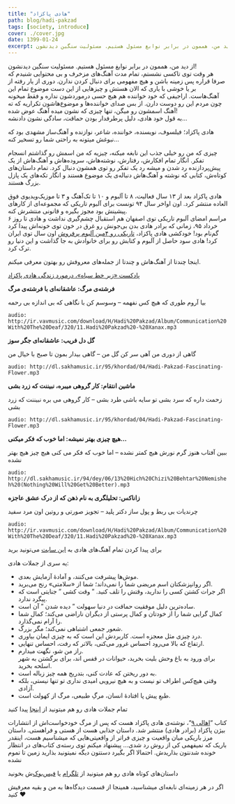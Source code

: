 ```yaml
---
title: "هادی پاکزاد"
path: blog/hadi-pakzad
tags: [society, introduce]
cover: ./cover.jpg
date: 1399-01-24
excerpt: از دید من، هممون در برابر نوابغ مسئول هستیم. مسئولیت سنگین دیدنشون!
---
```


از دید من، هممون در برابر نوابغ مسئول هستیم. مسئولیت سنگین دیدنشون!  
هر وقت توی تاکسی نشستم، تمام مدت آهنگ‌های مزخرف و بی محتوایی شنیدم که صرفا قراره پس زمینه باشن و هیچ مفهومی برای دنبال کردن ندارن. دوری از یار رفته از بر یا خوشی با یاری که الان هستش و چیزهایی از این دست موضوع تمام این آهنگ‌هاست. اراجیفی که خود خواننده هم هیچ حسی درموردشون نداره و فقط میخونه چون مردم این رو دوست دارن. از بس صدای خواننده‌ها و موضوع‌هاشون تکراریه که ته آهنگ اسمشون رو میگن، تنها چیزی که نشون میده آهنگ عوض شده!  
به قول خود هادی، دلیل پرطرفدار بودن حماقت، سادگی نشون دادنشه…

هادی پاکزاد؛ فیلسوف، نویسنده، خواننده، شاعر، نوازنده و آهنگ‌ساز مشهدی بود که نبوغش میتونه به راحتی شما رو تسخیر کنه…

چیزی که من رو خیلی جذب این نابغه میکنه، چیزیه که من اسمش رو گذاشتم انسجام تفکر. انگار تمام افکارش، رفتارش، نوشته‌هاش، سروده‌هاش و آهنگ‌هاش از یک پیش‌پردازنده رد شدن و میشه رد یک تفکر رو توی همشون دنبال کرد. تمام داستان‌های کوتاه‌ش، کتابی که نوشته و آهنگ‌هاش دنباله‌ی یک موضوع هستند و انگار تکه‌های یک پازل بزرگ هستند.

هادی پاکزاد بعد از ۱۳ سال فعالیت، ۸ تا آلبوم و ۱۰ تا تک‌آهنگ و ۳ تا موزیک‌ویدیوی فوق العاده منتشر کرد. اون اواخر سال ۹۴ تونست برای آلبوم تاریکی که مجموعه‌ای از کارهای پیشینش بود مجوز بگیره و قانونی منتشرش کنه.  
مراسم امضای آلبوم تاریکی توی اصفهان هم استقبال چشم‌گیری نداشت و هادی تا روز ۶ خرداد ۹۵، زمانی که برادر هادی بدن بی‌جونش رو غرق در خون توی خونه‌اش پیدا کرد گم‌نام بود! خودکشی هادی پاکزاد، [تاریکی رو ۴مین آلبوم پرفروش](https://www.radiozamaneh.com/281116) اون سال توی ایران کرد! هادی سود حاصل از آلبوم و کتابش رو برای خانوادش به جا گذاشت و این دنیا رو ترک کرد.

اینجا چندتا از آهنگ‌هاش و چندتا از جمله‌های معروفش رو بهتون معرفی میکنم.

[پادکست «زیر خط سیاه»، درمورد زندگی هادی پاکزاد](https://ssshojaei.ir/blog/post/below-the-black-line/185)

**فرشته‌ی مرگ: عاشقانه‌ای با فرشته‌ی مرگ**

بیا آروم طوری که هیچ کس نفهمه – وسوسم کن با نگاهی که بی اندازه بی رحمه

`audio: http://ir.vavmusic.com/download/H/Hadi%20Pakzad/Album/Communication%20With%20The%20Deaf/320/11.Hadi%20Pakzad%20-%20Xanax.mp3`

**گل دل فریب: عاشقانه‌ای جگر سوز**

گاهی از دوری من آهی سر كن گل من – گاهی بيدار بمون تا صبح با خيال من

`audio: http://dl.sakhamusic.ir/95/khordad/04/Hadi-Pakzad-Fascinating-Flower.mp3`

**ماشین انتقام: کار گروهی میبره، نبیننت که زرد بشی**

زحمت داره که سرد بشی تو سایه باشی طرد بشی – کار گروهی می بره نبیننت که زرد بشی

`audio: http://dl.sakhamusic.ir/95/khordad/04/Hadi-Pakzad-Fascinating-Flower.mp3`

**هیچ چیزی بهتر نمیشه: اما خوب که فکر میکنی…**

ببین آفتاب هنوز گرم نورش هیچ کمتر نشده – اما خوب که فکر می کنی هیچ چیز هیچ بهتر نشده

`audio: http://dl.sakhamusic.ir/94/dey/06/13%20Hich%20Chizi%20Behtar%20Nemisheh%20(Nothing%20Will%20Get%20Better).mp3`

**زاناکس: تحلیلگری به نام ذهن که از درک عشق عاجزه**

چرندیات بی ربط و پول ساز دکتر پلید – تجویز صورتی و روتین اون مرد سفید

`audio: http://ir.vavmusic.com/download/H/Hadi%20Pakzad/Album/Communication%20With%20The%20Deaf/320/11.Hadi%20Pakzad%20-%20Xanax.mp3`

برای پیدا کردن تمام آهنگ‌های هادی به [این سایت](http://hadipakzad.info/Hadipakzad.info) می‌تونید برید

یه سری از جملات هادی:

*   موش‌ها پیشرفت می‌کنند، و آمادهٔ آزمایش بعدی.
*   اگر روانپزشکتان اسم مریضی شما را نمی‌داند؛ شما از «سلامتی» رنج می‌برید.
*   اگر جرات کشتن کسی را ندارید، وقتش را تلف کنید. ” وقت کشی ” جنایتی است که پیگرد ندارد.
*   ساده‌ترین دلیل موفقیت حماقت در دنیا سهولت ” دیده شدن ” آن است.
*   کمال گرایی شما را از خودتان و کمال پرستی از دیگران ناراضی می‌کند؛ کمال شما را آرام نمی‌گذارد.
*   شعور جمعی اشتباهی نمی‌کند؛ مگر بزرگ.
*   درد چیزی مثل معجزه است. کاربردش این است که به چیزی ایمان بیاوری.
*   ارتفاع که بالا می‌رود احساس غرور می‌کنی، بالاتر که رفت، احساس تنهایی.
*   راز من شو، نگهت میدارم.  
    برای ورود به باغ وحش بلیت بخرید، حیوانات در قفس اند، برای برگشتن به شهر اسلحه بخرید.
*   به دور ریختن که عادت کنی، بتدریج همه چیز زباله است.
*   وقتی هیچ‌کس اطراف تو نیست و به هیچ نیرویی امیدی نداری تو تنها نیستی، بلکه آزادی.
*   طبعِ پیش پا افتادهٔ انسان، مرگِ طبیعی، مرگ از کهولت است.

تمام جملات هادی رو هم میتونید از [اینجا](https://fa.wikiquote.org/wiki/%D9%87%D8%A7%D8%AF%DB%8C_%D9%BE%D8%A7%DA%A9%D8%B2%D8%A7%D8%AF) پیدا کنید

کتاب “[اهالی ۹](https://www.goodreads.com/book/show/35853487)“، نوشته‌ی هادی پاکزاد هست که پس از مرگ خودخواست‌اش از انتشارات بیژن پاکزاد (برادر هادی) منتشر شد. داستان جذابی هست از هستی و فراهستی. داستان مرز باریکی میان واقعیت و چیزی فراتر از واقعیتی‌هایی که میشناسیم هست، اینقدر باریک که نمیفهمی کی از روش رد شدی… پیشنهاد میکنم توی رسته‌ی کتاب‌های در انتظار خونده شدنتون بذاریدش. احتمالا اگر بگیرد دستتون دیگه نمیتونید بذارید زمین تا تموم نشده

داستان‌های کوتاه هادی رو هم میتونید از [تلگرام](https://t.me/HPakzadArt) یا [فیس‌بوک‌](https://www.facebook.com/pakzadmusic/)ش بخونید

اگر در هر زمینه‌ای نابغه‌ای میشناسید، همینجا از قسمت دیدگاه‌ها به من و بقیه معرفیش کنید ❤️